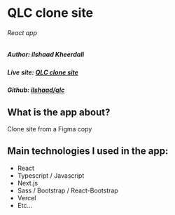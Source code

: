 # QLC clone site

###### React app

##### Author: _ilshaad Kheerdali_

##### Live site: [QLC clone site](https://qlc-assessment.vercel.app/)

##### Github: [ilshaad/qlc](https://github.com/ilshaad/qlc)

## What is the app about?

Clone site from a Figma copy

## Main technologies I used in the app:

- React
- Typescript / Javascript
- Next.js
- Sass / Bootstrap / React-Bootstrap
- Vercel
- Etc...
